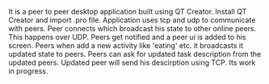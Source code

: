 It is a peer to peer desktop application built using QT Creator. 
Install QT Creator and import .pro file.
Application uses tcp and udp to communicate with peers.
Peer connects which broadcast his state to other online peers.
This happens over UDP. Peers get notified and a peer ui is added to his screen.
Peers when add  a new activity like 'eating' etc. it broadcasts it updated state to peers.
Peers can ask for updated task description from the updated peers.
Updated peer will send his descirption using TCP.
Its work in progress.